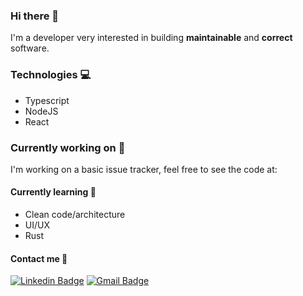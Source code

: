 ### Hi there 👋

I'm a developer very interested in building **maintainable** and **correct** software.

### Technologies :computer:

- Typescript
- NodeJS
- React

### Currently working on :hammer:

I'm working on a basic issue tracker, feel free to see the code at:

#### Currently learning :green_book:
  - Clean code/architecture
  - UI/UX
  - Rust
  
#### Contact me :link:
  [![Linkedin Badge](https://img.shields.io/badge/-GiovanniSarciotto-blue?style=flat-square&logo=Linkedin&logoColor=white&link=https://www.linkedin.com/in/giovanni-sarciotto-7a16b81b4/)](https://www.linkedin.com/in/giovanni-sarciotto-7a16b81b4/)
  [![Gmail Badge](https://img.shields.io/badge/-giovanni.sarciotto@alumni.usp.br-c14438?style=flat-square&logo=Gmail&logoColor=white&link=mailto:tgmarinho@gmail.com)](mailto:giovanni.sarciotto@alumni.usp.br)

